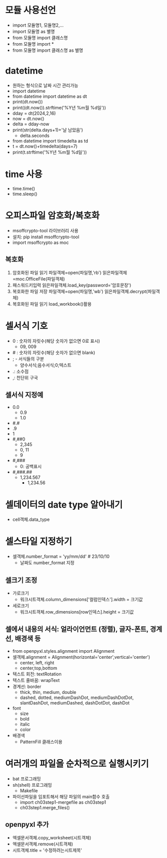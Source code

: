# 모듈 사용선언

- import 모듈명1, 모듈명2,...
- import 모듈명 as 별명
- from 모듈명 import 클래스명
- from 모듈명 import \*
- from 모듈명 import 클래스명 as 별명

# datetime

- 원하는 형식으로 날짜 시간 관리가능
- import datetime
- from datetime import datetime as dt
- print(dt.now())
- print((dt.now()).strftime('%Y년 %m월 %d일'))
- dday = dt(2024,2,16)
- now = dt.now()
- delta = dday-now
- print(str(delta.days+1)+'날 남았음')
  - delta.seconds
- from datetime import timedelta as td
- t = dt.now()+timedelta(days=7)
- print(t.strftime('%Y년 %m월 %d일'))

# time 사용

- time.time()
- time.sleep()

# 오피스파일 암호화/복호화

- msoffcrypto-tool 라이브러리 사용
- 설치: pip install msoffcrypto-tool
- import msoffcrypto as moc

## 복호화

1. 암호화된 파일 읽기
   파일객체=open(파일명,'rb')
   읽은파일객체=moc.OfficeFile(파일객체)
2. 패스워드키입력
   읽은파일객체.load_key(password='암호문장')
3. 복호화한 파일 저장
   파일객체=open(파일명,'wb')
   읽은파일객체.decrypt(파일객체)
4. 복호화된 파일 읽기
   load_workbook()활용

# 셀서식 기호

- 0 : 숫자의 자릿수(해당 숫자가 없으면 0로 표시)
  - 09, 009
- \# : 숫자의 자릿수(해당 숫자가 없으면 blank)
- ; - 서식들의 구분
  - 양수서식;음수서식;0;텍스트
- .: 소수점
- ,: 천단위 구국

## 셀서식 지정예

- 0.0
  - 0.9
  - 1.0
- #.#
- .9
- 1
- #,##0
  - 2,345
  - 0, 11
  - 9
- #,###
  - 0: 공백표시
- #,###.##
  - 1,234.567
    - 1,234.56

# 셀데이터의 date type 알아내기

- cell객체.data_type

# 셀스타일 지정하기

- 셀객체.number_format = 'yy\/mm\/dd' # 23/10/10
  - 날짜도 number_format 지정

## 셀크기 조정

- 가로크기
  - 워크시트객체.column_dimensions['컬럼인덱스'].width = 크기값
- 세로크기
  - 워크시트객체.row_dimensions[row인덱스].height = 크기값

## 셀에서 내용의 서식: 얼라이언먼트 (정렬), 글자-폰트, 경계선, 배경색 등

- from openpyxl.styles.alignment import Alignment
- 셀객체.alignment = Alignment(horizontal='center',vertical='center')
  - center, left, right
  - center,top,bottom
- 텍스트 회전: textRotation
- 텍스트 줄바꿈: wrapText
- 경계선: border
  - thick, thin, medium, double
  - dashed, dotted, mediumDashDot, mediumDashDotDot, slantDashDot, mediumDashed, dashDotDot, dashDot
- font
  - size
  - bold
  - italic
  - color
- 배경색
  - PatternFill 클래스이용

# 여러개의 파일을 순차적으로 실행시키기

- bat 프로그래밍
- sh(shell) 프로그래밍
  - Makefile
- 파이선파일을 임포트해서 해당 파일의 main함수 호출
  - import ch03step1-mergefile as ch03step1
  - ch03step1.merge_files()

## openpyxl 추가

- 엑셀문서객체.copy_worksheet(시트객체)
- 엑셀문서객체.remove(시트객체)
- 시트객체.title = '수정하려는시트제목'
